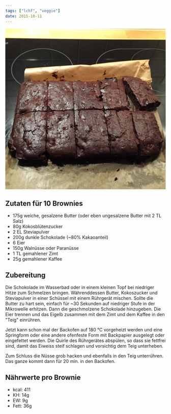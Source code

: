 ```yaml
---
tags: ["lchf", "veggie"]
date: 2015-10-11
---
```


![](../uploads/suendhaft-gute-brownies.jpg)

## Zutaten für 10 Brownies
- 175g  weiche, gesalzene Butter (oder eben ungesalzene Butter mit 2 TL Salz)
- 80g   Kokosblütenzucker
- 2 EL  Steviapulver
- 200g  dunkle Schokolade (~80% Kakaoanteil)
- 6     Eier
- 150g  Walnüsse oder Paranüsse
- 1 TL  gemahlener Zimt
- 25g   gemahlener Kaffee

## Zubereitung
Die Schokolade im Wasserbad oder in einem kleinen Topf bei niedriger Hitze zum Schmelzen bringen.
Währenddessen Butter, Kokoszucker und Steviapulver in einer Schüssel mit einem Rührgerät mischen. Sollte die Butter zu hart sein, einfach für ~30 Sekunden auf niedriger Stufe in der Mikrowelle erhitzen. Dann die geschmolzene Schokolade hinzugeben.
Die Eier trennen und das Eigelb zusammen mit dem Zimt und dem Kaffee in den "Teig" einrühren.

Jetzt kann schon mal der Backofen auf 180 ℃  vorgeheizt werden und eine Springform oder eine andere ofenfeste Form mit Backpapier ausgelegt oder eingefettet werden.
Die Quirle des Rührgerätes abspülen, so dass sie fettfrei sind, damit das Eiweiss steif schlagen und vorsichtig dem Teig unterheben.

Zum Schluss die Nüsse grob hacken und ebenfalls in den Teig unterrühren.
Das ganze kommt dann für 20 min. in den Backofen.

## Nährwerte pro Brownie
- kcal: 411
- KH:    14g
- EW:     9g
- Fett:  36g
